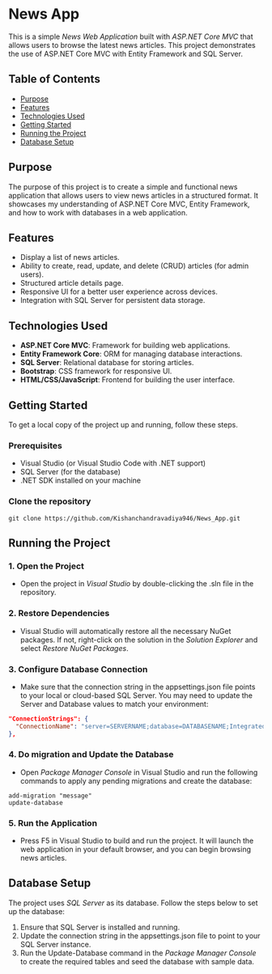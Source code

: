# News App

This is a simple *News Web Application* built with *ASP.NET Core MVC* that allows users to browse the latest news articles. This project demonstrates the use of ASP.NET Core MVC with Entity Framework and SQL Server.

## Table of Contents

- [Purpose](#purpose)
- [Features](#features)
- [Technologies Used](#technologies-used)
- [Getting Started](#getting-started)
- [Running the Project](#running-the-project)
- [Database Setup](#database-setup)

## Purpose

The purpose of this project is to create a simple and functional news application that allows users to view news articles in a structured format. It showcases my understanding of ASP.NET Core MVC, Entity Framework, and how to work with databases in a web application. 

## Features

- Display a list of news articles.
- Ability to create, read, update, and delete (CRUD) articles (for admin users).
- Structured article details page.
- Responsive UI for a better user experience across devices.
- Integration with SQL Server for persistent data storage.

## Technologies Used

- **ASP.NET Core MVC**: Framework for building web applications.
- **Entity Framework Core**: ORM for managing database interactions.
- **SQL Server**: Relational database for storing articles.
- **Bootstrap**: CSS framework for responsive UI.
- **HTML/CSS/JavaScript**: Frontend for building the user interface.

## Getting Started

To get a local copy of the project up and running, follow these steps.

### Prerequisites

- Visual Studio (or Visual Studio Code with .NET support)
- SQL Server (for the database)
- .NET SDK installed on your machine

### Clone the repository

```
git clone https://github.com/Kishanchandravadiya946/News_App.git
```

## Running the Project

### 1. Open the Project

- Open the project in *Visual Studio* by double-clicking the .sln file in the repository.

### 2. Restore Dependencies

- Visual Studio will automatically restore all the necessary NuGet packages. If not, right-click on the solution in the *Solution Explorer* and select *Restore NuGet Packages*.

### 3. Configure Database Connection

- Make sure that the connection string in the appsettings.json file points to your local or cloud-based SQL Server. You may need to update the Server and Database values to match your environment:

```json
"ConnectionStrings": {
  "ConnectionName": "server=SERVERNAME;database=DATABASENAME;Integrated Security=true;"
},
```


### 4. Do migration and Update the Database

- Open *Package Manager Console* in Visual Studio and run the following commands to apply any pending migrations and create the database:

```
add-migration "message"
update-database
```


### 5. Run the Application

- Press F5 in Visual Studio to build and run the project. It will launch the web application in your default browser, and you can begin browsing news articles.

## Database Setup

The project uses *SQL Server* as its database. Follow the steps below to set up the database:

1. Ensure that SQL Server is installed and running.
2. Update the connection string in the appsettings.json file to point to your SQL Server instance.
3. Run the Update-Database command in the *Package Manager Console* to create the required tables and seed the database with sample data.

